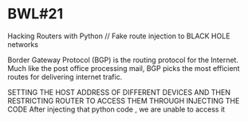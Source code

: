 # BWL#21 #
Hacking Routers with Python // Fake route injection to BLACK HOLE networks

Border Gateway Protocol (BGP) is the routing protocol for the Internet. Much like the post office
processing mail, BGP picks the most efficient routes for delivering internet trafic. 

SETTING THE HOST ADDRESS OF DIFFERENT DEVICES AND THEN RESTRICTING ROUTER TO ACCESS THEM THROUGH INJECTING THE CODE
After injecting that python code , we are unable to access it 
